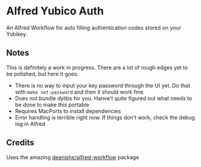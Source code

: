 Alfred Yubico Auth
==================

An Alfred Workflow for auto filling authentication codes stored on your Yubikey.

Notes
-----

This is definitely a work in progress. There are a lot of rough edges yet to be polished, but here it goes.

* There is no way to input your key password through the UI yet. Do that with `make set-password` and then it should work fine.
* Does not bundle dylibs for you. Hanve't quite figured out what needs to be done to make this portable
* Requires MacPorts to install dependencies
* Error handling is terrible right now. If things don't work, check the debug log in Alfred

Credits
-------

Uses the amazing [deanishe/alfred-workflow](https://github.com/deanishe/alfred-workflow) package
